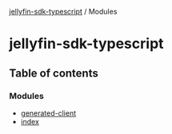 [jellyfin-sdk-typescript](README.md) / Modules

# jellyfin-sdk-typescript

## Table of contents

### Modules

- [generated-client](modules/generated_client.md)
- [index](modules/index.md)
